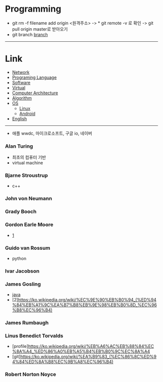 # Programming
* git rm -f filename add origin <원격주소>  -> * git remote -v 로 확인 -> git pull origin master로 받아오기
* git branch [branch](https://wayhome25.github.io/git/2017/07/08/git-first-pull-request-story/)


---
# Link
 * [Network](./network/README.md)
 * [Programing Language](./PL/README.md)
 * [Software](./SW/README.md)
 * [Virtual](./virtual/README.md)
 * [Computer Architecture](./ComputerArchitecture/README.md)
 * [Algorithm](./Algorithm/README.md)
 * [OS](./OS/README.md)
   + [Linux](./OS/Linux/README.md)
   + [Android](./OS/Android/README.md)
* [English](./English/README.md)

---
* 애플 wwdc, 마이크로소프트, 구글 io, 네이버

### Alan Turing
* 최초의 컴퓨터 기반
* virtual machine

### Bjarne Stroustrup
* c++

### John von Neumann

### Grady Booch 

### Gordon Earle Moore
* [1](https://ko.wikipedia.org/wiki/%EA%B3%A0%EB%93%A0_%EB%AC%B4%EC%96%B4)

### Guido van Rossum
* python

### Ivar Jacobson
  

### James Gosling
* [java](https://namu.wiki/w/Java?from=JAVA)
* [2]https://ko.wikipedia.org/wiki/%EC%9E%90%EB%B0%94_(%ED%94%84%EB%A1%9C%EA%B7%B8%EB%9E%98%EB%B0%8D_%EC%96%B8%EC%96%B4)

### James Rumbaugh  

### Linus Benedict Torvalds
* [profile]https://ko.wikipedia.org/wiki/%EB%A6%AC%EB%88%84%EC%8A%A4_%ED%86%A0%EB%A5%B4%EB%B0%9C%EC%8A%A4
* [git]https://ko.wikipedia.org/wiki/%EA%B9%83_(%EC%86%8C%ED%94%84%ED%8A%B8%EC%9B%A8%EC%96%B4)

### Robert Norton Noyce
